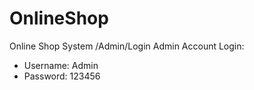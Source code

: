 # OnlineShop
Online Shop System
/Admin/Login
Admin Account Login: 
+ Username: Admin
+ Password: 123456

